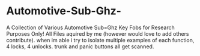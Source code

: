 # Automotive-Sub-Ghz-
A Collection of Various Automotive Sub=Ghz Key Fobs for Research Purposes Only!
All Files aquired by me (however would love to add others contribute). when im able i try to isolate multiple examples of each function, 4 locks, 4 unlocks. trunk and panic buttons all get scanned. 







